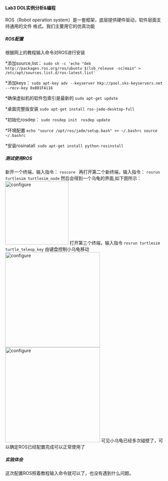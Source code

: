 #### Lab3 DOL实例分析&编程
ROS（Robot operation system）是一套框架，底层提供硬件驱动，软件层面支持通用的文件 格式。我们主要用它的仿真功能
##### ROS配置
根据网上的教程输入命令对ROS进行安装

*添加source,list： `sudo sh -c 'echo "deb` 
`http://packages.ros.org/ros/ubuntu $(lsb_release -sc)main" >`
`/etc/apt/sources.list.d/ros-latest.list' `

*添加keys： `sudo apt-key adv --keyserver hkp://pool.sks-keyservers.net --recv-key 0xB01FA116 `

*确保虚拟机的软件包索引是最新的 `sudo apt-get update `

*桌面完整版安装 `sudo apt-get install ros-jade-desktop-full `

*初始化rosdep： `sudo rosdep init`   `rosdep update `

*环境配置 `echo "source /opt/ros/jade/setup.bash" >> ~/.bashrc source ~/.bashrc` 

*安装rosinatall  `sudo apt-get install python-rosinstall`
##### 测试使用ROS
新开一个终端，输入指令： `roscore `
再打开第二个新终端，输入指令： `rosrun turtlesim turtlesim_node` 然后会得到一个乌龟的界面,如下图所示：
<img src="http://wx4.sinaimg.cn/mw690/d6c2dee9ly1fbzrt1jey3j20g40fu74w.jpg" width="200" alt="configure"/>
打开第三个终端，输入指令 `rosrun turtlesim` `turtle_teleop_key`
由键盘控制小乌龟移动
<img src="http://wx2.sinaimg.cn/mw690/d6c2dee9ly1fbzriylb2xj20q10ic4ax.jpg" width="300" alt="configure"/>
<img src="http://wx2.sinaimg.cn/mw690/d6c2dee9ly1fbzrj5kqwsj20xn0j3tva.jpg" width="300" alt="configure"/>
可见小乌龟已经多次碰壁了，可以确定ROS已经配置完成可以正常使用了
##### 实验体会
这次配置ROS照着教程输入命令就可以了，也没有遇到什么问题。
